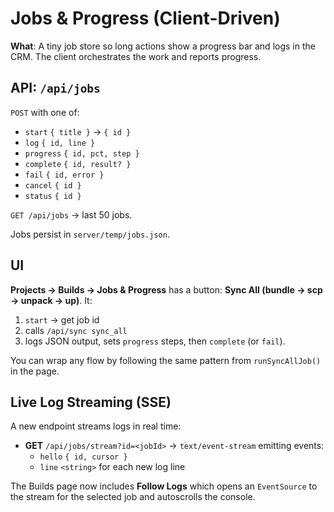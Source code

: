 # Jobs & Progress (Client-Driven)

**What**: A tiny job store so long actions show a progress bar and logs in the CRM. The client orchestrates the work and reports progress.

## API: `/api/jobs`
`POST` with one of:
- `start` `{ title }` → `{ id }`
- `log` `{ id, line }`
- `progress` `{ id, pct, step }`
- `complete` `{ id, result? }`
- `fail` `{ id, error }`
- `cancel` `{ id }`
- `status` `{ id }`

`GET /api/jobs` → last 50 jobs.

Jobs persist in `server/temp/jobs.json`.

## UI
**Projects → Builds → Jobs & Progress** has a button: **Sync All (bundle → scp → unpack → up)**. It:
1) `start` → get job id
2) calls `/api/sync sync_all`
3) logs JSON output, sets `progress` steps, then `complete` (or `fail`).

You can wrap any flow by following the same pattern from `runSyncAllJob()` in the page.

## Live Log Streaming (SSE)
A new endpoint streams logs in real time:

- **GET** `/api/jobs/stream?id=<jobId>` → `text/event-stream` emitting events:
  - `hello` `{ id, cursor }`
  - `line` `<string>` for each new log line

The Builds page now includes **Follow Logs** which opens an `EventSource` to the stream for the selected job and autoscrolls the console.
